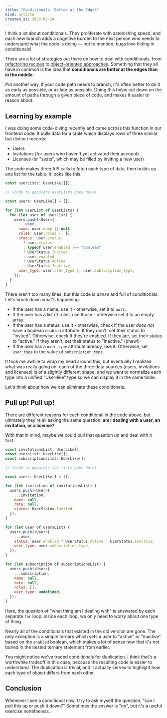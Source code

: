 ```yaml
---
title: "Conditionals: Better at the Edges"
kind: article
created_at: 2022-02-24
---
```


I think a lot about conditionals. They proliferate with astonishing speed, and each new branch adds a cognitive burden to the next person who needs to understand what the code is doing — not to mention, bugs love hiding in conditionals!

There are a lot of strategies out there on how to deal with conditionals, from [refactoring recipes](https://xp123.com/articles/refactoring-pull-common-code-conditional/) to [object-oriented approaches](https://www.youtube.com/watch?v=8bZh5LMaSmE). Something that they all have in common is the idea that **conditionals are better at the edges than in the middle.**

Put another way, if your code path needs to branch, it's often better to do it as early as possible, or as late as possible. Doing this helps cut down on the amount of paths through a given piece of code, and makes it easier to reason about.

## Learning by example

I was doing some code-diving recently and came across this function in our frontend code. It pulls data for a table which displays rows of three similar but distinct records:
  
- Users
- Invitations (for users who haven't yet activated their account)
- Licenses (or "seats", which may be filled by inviting a new user)

The code makes three API calls to fetch each type of data, then builds up one list for the table. It looks like this:

~~~javascript
const userLists: UserLike[][];

// (code to populate userLists goes here)

const users: UserLike[] = [];

for (let userList of userLists) {
  for (let user of userList) {
    users.push(<User>{
      ...user,
      name: user.name || null,
      roles: user.roles || [],
      status: user.status
        ? user.status
        : typeof user.enabled !== "boolean"
        ? UserStatus.Invited
        : user.enabled
        ? UserStatus.Active
        : UserStatus.Inactive,
      user_type: user.user_type || user.subscription_type,
    });
  }
}
~~~

There aren't too many lines, but this code is _dense_ and full of conditionals. Let's break down what's happening:

- If the user has a name, use it - otherwise, set it to `null`.
- If the user has a list of roles, use those - otherwise set it to an empty array.
- If the user has a status, use it - otherwise, check if the user _does not_ have a boolean `enabled`  attribute. If they don't, set their status to "invited". Otherwise, check if they're enabled. If they are, set their status to "active." If they aren't, set their status to "inactive." (phew!)
- If the user has a `user_type` attribute already, use it. Otherwise, set `user_type` to the value of `subscription_type`.

It took me awhile to wrap my head around this, but eventually I realized what was really going on: each of the three data sources (users, invitations and licenses) is of a slightly different shape, and we want to normalize each type into a unified "User-like" type so we can display it in the same table.

Let's think about how we can eliminate these conditionals.

## Pull up! Pull up!

There are different reasons for each conditional in the code above, but ultimately they're all asking the same question: **am I dealing with a user, an invitation, or a license?**

With that in mind, maybe we could pull that question _up_ and deal with it first:

~~~javascript
const invitationsList: UserLike[];
const usersList: UserLike[];
const subscriptionsList: UserLike[];

// (code to populate the lists goes here)

const users: UserLike[] = [];

for (let invitation of invitationsList) {
  users.push(<User>{
    ...invitation,
    name: null,
    rate: null,
    status: UserStatus.Invited,
  });
}

for (let user of usersList) {
  users.push(<User>{
    ...user,
    status: user.enabled ? UserStatus.Active : UserStatus.Inactive,
    user_type: user.subscription_type,
  });
}

for (let subscription of subscriptionsList) {
  users.push(<User>{
    ...subscription,
    name: null,
    rate: null,
    roles: [],
    user_type: undefined,
  });
}
~~~

Here, the question of "what thing am I dealing with" is answered by each separate `for` loop: inside each loop, we only need to worry about one type of thing.

Nearly all of the conditionals that existed in the old version are gone. The only exception is a simple ternary which sets a user to "active" or "inactive" based on the `enabled` boolean, which makes a lot of sense now that it's not buried in the nested ternary statement from earlier.

You might notice we've traded conditionals for duplication. I think that's a worthwhile tradeoff in this case, because the resulting code is easier to understand. The duplication is trivial, and it actually serves to highlight how each type of object differs from each other.

## Conclusion
Whenever I see a conditional now, I try to ask myself the question, "can I pull this up or push it down?" Sometimes the answer is "no", but it's a useful exercise nonetheless.
